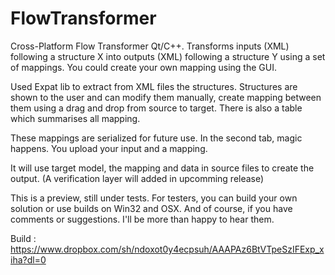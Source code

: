# FlowTransformer
Cross-Platform Flow Transformer Qt/C++. 
Transforms inputs (XML) following a structure X into outputs (XML) following a structure Y using a set of mappings. 
You could create your own mapping using the GUI.

Used Expat lib to extract from XML files the structures.
Structures are shown to the user and can modify them manually, create mapping between them using a drag and drop from source to target.
There is also a table which summarises all mapping.

These mappings are serialized for future use.
In the second tab, magic happens. You upload your input and a mapping.

It will use target model, the mapping and data in source files to create the output.
(A verification layer will added in upcomming release)

This is a preview, still under tests.
For testers, you can build your own solution or use builds on Win32 and OSX.
And of course, if you have comments or suggestions. I'll be more than happy to hear them.

Build :
https://www.dropbox.com/sh/ndoxot0y4ecpsuh/AAAPAz6BtVTpeSzIFExp_xiha?dl=0
